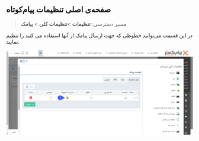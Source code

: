 ## صفحه‌ی اصلی تنظیمات پیام‌کوتاه

> مسیر دسترسی:  **تنظیمات** >**تنظیمات کلی** > **پیامک** 

در این قسمت می‌توانید خطوطی که جهت ارسال پیامک از آنها استفاده می کنید را تنظیم نمایید.

![](sms4.png)


